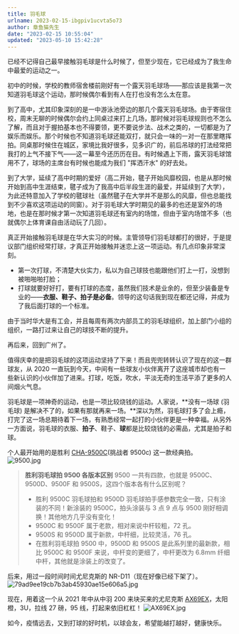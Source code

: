 ```yaml
---
title: 羽毛球
urlname: 2023-02-15-ibgpiv1ucvta5o73
author: 章鱼猫先生
date: "2023-02-15 10:55:04"
updated: "2023-05-10 15:42:28"
---
```


已经不记得自己最早接触羽毛球是什么时候了，但至少现在，它已经成为了我生命中最爱的运动之一。

初中的时候，学校的教师宿舍楼前刚好有一个露天羽毛球场——那应该是我第一次知道羽毛球这个运动，那时候偶尔看到有人在打也没有怎么太在意。

到了高中，尤其印象深刻的是一中游泳池旁边的那几个露天羽毛球场。由于寄宿住校，周末无聊的时候偶尔会约上同桌过来打上几场，那时候对羽毛球规则也不怎么了解，而且对于握拍基本也不得要领，更不要说步法、战术之类的，一切都是为了娱乐而娱乐。那个时候也不知道羽毛球还能双打，就只会一味的一对一在那里瞎挥拍。同桌那时候住在城区，家境比我好很多，见多识广的，前后吊球的打法经常把我打的上气不接下气——这一幕至今还历历在目。有时候遇上下雨，露天羽毛球馆用不了，球场的主席台有时候也能成为我们 "挥洒汗水" 的好去处。

到了大学，延续了高中时期的爱好（高二开始，毽子开始风靡校园，也是从那时候开始到高中生涯结束，毽子成为了我高中后半段生涯的最爱，并延续到了大学），为此还特意加入了学校的毽球社（虽然毽子在大学并不是那么的风靡，但也总能找到不少喜欢这项运动的同窗）。对于羽毛球大学时期见的最多的也还是室外的场地，也是在那时候才第一次知道羽毛球还有室内的场馆，但由于室内场馆不多（也就偶尔上体育课自由活动玩了几回）。

真正开始接触羽毛球是在华大实习的时候。主管领导们羽毛球都打的很好，于是提议部门组织经常打球，才真正开始接触并迷恋上这一项运动。有几点印象非常深刻。

- 第一次打球，不清楚大伙实力，私以为自己球技也能跟他们打上一打，没想到被啪啪啪打脸；
- 打球就要好好打，要有打球的态度，虽然我们技术是业余的，但至少装备是专业的——**衣服、鞋子、拍子是必备**。领导的这句话我到现在都还记得，并成为了我后面打球的一个标准。

由于当时华大是有工会，并且每周有两次内部员工的羽毛球组织，加上部门小组的组织，一路打过来让自己的球技不断的提升。

再后来，回到广州了。

值得庆幸的是把羽毛球的这项运动坚持了下来！而且兜兜转转认识了现在的这一群球友，从 2020 一直玩到今天，中间有一些球友小伙伴离开了这座城市却也有一些新认识的小伙伴加了进来。打球，吃饭，吹水，平淡无奇的生活平添了更多的人间烟火气息。

羽毛球是一项神奇的运动，也是一项比较烧钱的运动。人家说，\*\*没有一场球 (羽毛球) 是解决不了的，如果有那就再来一场。\*\*深以为然，羽毛球打多了会上瘾，打完了这一场总期待着下一场，有熟悉经常一起打的小伙伴更是一种幸福。从另外一方面说，羽毛球的衣服、**拍子**、鞋子、**球**都是比较烧钱的必需品，尤其是拍子和球。

个人最开始用的是胜利 [CHA-9500C](https://www.badmintoncn.com/eqm.php?a=view&eid=8504&mag_hide_progress=1)(挑战者 9500c) 这一款经典拍。
![9500.jpg](https://shub-1251708715.cos.ap-guangzhou.myqcloud.com/elog-cookbook-img/FiBcredXmnwJAdwBbK9LOnyVRMma.jpeg)

> **胜利羽毛球拍 9500 各版本区别**
> 9500 一共有四款，也就是 9500C、9500D、9500F 和 9500S，这四个版本各有什么区别呢？
>
> - 胜利 9500C 羽毛球拍和 9500D 羽毛球拍手感参数完全一致，只有涂装的不同！新涂装的 9500C，拍头涂装与 3 点 9 点与 9500 刚好相调换！其他地方几乎没有变化！
> - 9500C 和 9500F 属于老款，相对来说中杆较粗，72 孔。
> - 9500S 和 9500D 属于新款，中杆细，比较灵活，76 孔。
> - 在胜利羽毛球拍 9500 中，9500D 和 9500S 是此系列里的最新款，相比 9500C 和 9500F 来说，中杆变的更细了，中杆更改为 6.8mm 纤细中杆，其他就是涂装上的改变了。

后来，用过一段时间时间尤尼克斯的 NR-D11（现在好像已经下架了）。
![79ad9ee19cb7b3ab45930ae15e606a5.jpg](https://shub-1251708715.cos.ap-guangzhou.myqcloud.com/elog-cookbook-img/FmbE0yBR5I3RFnNiE-tHt-CoMjOq.jpeg)

现在，用着这一个从 2021 年中从中羽 200 来块买来的尤尼克斯 [AX69EX](https://www.yonex.cn/home/index/mall_detail/id/138)，太阳橙，3U，拉线 27 磅，95 线，打起来依旧杠杠！
![AX69EX.jpg](https://shub-1251708715.cos.ap-guangzhou.myqcloud.com/elog-cookbook-img/FsD-QpRkiRubiSXvqLXSlZcmvhcR.jpeg)

如今，疫情远去，又到打球的好时机，以球会友，希望能越打越好，健康快乐。
